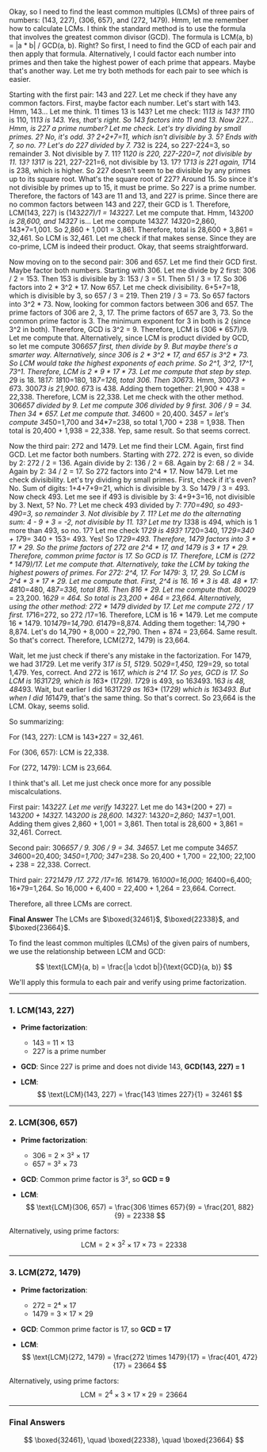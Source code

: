 <think>
Okay, so I need to find the least common multiples (LCMs) of three pairs of numbers: (143, 227), (306, 657), and (272, 1479). Hmm, let me remember how to calculate LCMs. I think the standard method is to use the formula that involves the greatest common divisor (GCD). The formula is LCM(a, b) = |a * b| / GCD(a, b). Right? So first, I need to find the GCD of each pair and then apply that formula. Alternatively, I could factor each number into primes and then take the highest power of each prime that appears. Maybe that's another way. Let me try both methods for each pair to see which is easier.

Starting with the first pair: 143 and 227. Let me check if they have any common factors. First, maybe factor each number. Let's start with 143. Hmm, 143... Let me think. 11 times 13 is 143? Let me check: 11*13 is 143? 11*10 is 110, 11*13 is 143. Yes, that's right. So 143 factors into 11 and 13. Now 227... Hmm, is 227 a prime number? Let me check. Let's try dividing by small primes. 2? No, it's odd. 3? 2+2+7=11, which isn't divisible by 3. 5? Ends with 7, so no. 7? Let's do 227 divided by 7. 7*32 is 224, so 227-224=3, so remainder 3. Not divisible by 7. 11? 11*20 is 220, 227-220=7, not divisible by 11. 13? 13*17 is 221, 227-221=6, not divisible by 13. 17? 17*13 is 221 again, 17*14 is 238, which is higher. So 227 doesn't seem to be divisible by any primes up to its square root. What's the square root of 227? Around 15. So since it's not divisible by primes up to 15, it must be prime. So 227 is a prime number. Therefore, the factors of 143 are 11 and 13, and 227 is prime. Since there are no common factors between 143 and 227, their GCD is 1. Therefore, LCM(143, 227) is (143*227)/1 = 143*227. Let me compute that. Hmm, 143*200 is 28,600, and 143*27 is... Let me compute 143*27. 143*20=2,860, 143*7=1,001. So 2,860 + 1,001 = 3,861. Therefore, total is 28,600 + 3,861 = 32,461. So LCM is 32,461. Let me check if that makes sense. Since they are co-prime, LCM is indeed their product. Okay, that seems straightforward.

Now moving on to the second pair: 306 and 657. Let me find their GCD first. Maybe factor both numbers. Starting with 306. Let me divide by 2 first: 306 / 2 = 153. Then 153 is divisible by 3: 153 / 3 = 51. Then 51 / 3 = 17. So 306 factors into 2 * 3^2 * 17. Now 657. Let me check divisibility. 6+5+7=18, which is divisible by 3, so 657 / 3 = 219. Then 219 / 3 = 73. So 657 factors into 3^2 * 73. Now, looking for common factors between 306 and 657. The prime factors of 306 are 2, 3, 17. The prime factors of 657 are 3, 73. So the common prime factor is 3. The minimum exponent for 3 in both is 2 (since 3^2 in both). Therefore, GCD is 3^2 = 9. Therefore, LCM is (306 * 657)/9. Let me compute that. Alternatively, since LCM is product divided by GCD, so let me compute 306*657 first, then divide by 9. But maybe there's a smarter way. Alternatively, since 306 is 2 * 3^2 * 17, and 657 is 3^2 * 73. So LCM would take the highest exponents of each prime. So 2^1, 3^2, 17^1, 73^1. Therefore, LCM is 2 * 9 * 17 * 73. Let me compute that step by step. 2*9 is 18. 18*17: 18*10=180, 18*7=126, total 306. Then 306*73. Hmm, 300*73 + 6*73. 300*73 is 21,900. 6*73 is 438. Adding them together: 21,900 + 438 = 22,338. Therefore, LCM is 22,338. Let me check with the other method. 306*657 divided by 9. Let me compute 306 divided by 9 first. 306 / 9 = 34. Then 34 * 657. Let me compute that. 34*600 = 20,400. 34*57 = let's compute 34*50=1,700 and 34*7=238, so total 1,700 + 238 = 1,938. Then total is 20,400 + 1,938 = 22,338. Yep, same result. So that seems correct.

Now the third pair: 272 and 1479. Let me find their LCM. Again, first find GCD. Let me factor both numbers. Starting with 272. 272 is even, so divide by 2: 272 / 2 = 136. Again divide by 2: 136 / 2 = 68. Again by 2: 68 / 2 = 34. Again by 2: 34 / 2 = 17. So 272 factors into 2^4 * 17. Now 1479. Let me check divisibility. Let's try dividing by small primes. First, check if it's even? No. Sum of digits: 1+4+7+9=21, which is divisible by 3. So 1479 / 3 = 493. Now check 493. Let me see if 493 is divisible by 3: 4+9+3=16, not divisible by 3. Next, 5? No. 7? Let me check 493 divided by 7: 7*70=490, so 493-490=3, so remainder 3. Not divisible by 7. 11? Let me do the alternating sum: 4 - 9 + 3 = -2, not divisible by 11. 13? Let me try 13*38 is 494, which is 1 more than 493, so no. 17? Let me check 17*29 is 493? 17*20=340, 17*29=340 + 17*9= 340 + 153= 493. Yes! So 17*29=493. Therefore, 1479 factors into 3 * 17 * 29. So the prime factors of 272 are 2^4 * 17, and 1479 is 3 * 17 * 29. Therefore, common prime factor is 17. So GCD is 17. Therefore, LCM is (272 * 1479)/17. Let me compute that. Alternatively, take the LCM by taking the highest powers of primes. For 272: 2^4, 17. For 1479: 3, 17, 29. So LCM is 2^4 * 3 * 17 * 29. Let me compute that. First, 2^4 is 16. 16 * 3 is 48. 48 * 17: 48*10=480, 48*7=336, total 816. Then 816 * 29. Let me compute that. 800*29 = 23,200. 16*29 = 464. So total is 23,200 + 464 = 23,664. Alternatively, using the other method: 272 * 1479 divided by 17. Let me compute 272 / 17 first. 17*16=272, so 272 /17=16. Therefore, LCM is 16 * 1479. Let me compute 16 * 1479. 10*1479=14,790. 6*1479=8,874. Adding them together: 14,790 + 8,874. Let's do 14,790 + 8,000 = 22,790. Then + 874 = 23,664. Same result. So that's correct. Therefore, LCM(272, 1479) is 23,664.

Wait, let me just check if there's any mistake in the factorization. For 1479, we had 3*17*29. Let me verify 3*17 is 51, 51*29. 50*29=1,450, 1*29=29, so total 1,479. Yes, correct. And 272 is 16*17, which is 2^4 *17. So yes, GCD is 17. So LCM is 16*3*17*29, which is 16*3* (17*29). 17*29 is 493, so 16*3*493. 16*3 is 48, 48*493. Wait, but earlier I did 16*3*17*29 as 16*3* (17*29) which is 16*3*493. But when I did 16*1479, that's the same thing. So that's correct. So 23,664 is the LCM. Okay, seems solid.

So summarizing:

For (143, 227): LCM is 143*227 = 32,461.

For (306, 657): LCM is 22,338.

For (272, 1479): LCM is 23,664.

I think that's all. Let me just check once more for any possible miscalculations.

First pair: 143*227. Let me verify 143*227. Let me do 143*(200 + 27) = 143*200 + 143*27. 143*200 is 28,600. 143*27: 143*20=2,860; 143*7=1,001. Adding them gives 2,860 + 1,001 = 3,861. Then total is 28,600 + 3,861 = 32,461. Correct.

Second pair: 306*657 / 9. 306 / 9 = 34. 34*657. Let me compute 34*657. 34*600=20,400; 34*50=1,700; 34*7=238. So 20,400 + 1,700 = 22,100; 22,100 + 238 = 22,338. Correct.

Third pair: 272*1479 /17. 272 /17=16. 16*1479. 16*1000=16,000; 16*400=6,400; 16*79=1,264. So 16,000 + 6,400 = 22,400 + 1,264 = 23,664. Correct.

Therefore, all three LCMs are correct.

**Final Answer**
The LCMs are $\boxed{32461}$, $\boxed{22338}$, and $\boxed{23664}$.
</think>

To find the least common multiples (LCMs) of the given pairs of numbers, we use the relationship between LCM and GCD:

$$
\text{LCM}(a, b) = \frac{|a \cdot b|}{\text{GCD}(a, b)}
$$

We'll apply this formula to each pair and verify using prime factorization.

---

### 1. LCM(143, 227)

- **Prime factorization**:
  - 143 = 11 × 13
  - 227 is a prime number

- **GCD**: Since 227 is prime and does not divide 143, **GCD(143, 227) = 1**

- **LCM**:
  $$
  \text{LCM}(143, 227) = \frac{143 \times 227}{1} = 32461
  $$

---

### 2. LCM(306, 657)

- **Prime factorization**:
  - 306 = 2 × 3² × 17
  - 657 = 3² × 73

- **GCD**: Common prime factor is 3², so **GCD = 9**

- **LCM**:
  $$
  \text{LCM}(306, 657) = \frac{306 \times 657}{9} = \frac{201, 882}{9} = 22338
  $$

Alternatively, using prime factors:
$$
\text{LCM} = 2 \times 3^2 \times 17 \times 73 = 22338
$$

---

### 3. LCM(272, 1479)

- **Prime factorization**:
  - 272 = 2⁴ × 17
  - 1479 = 3 × 17 × 29

- **GCD**: Common prime factor is 17, so **GCD = 17**

- **LCM**:
  $$
  \text{LCM}(272, 1479) = \frac{272 \times 1479}{17} = \frac{401, 472}{17} = 23664
  $$

Alternatively, using prime factors:
$$
\text{LCM} = 2^4 \times 3 \times 17 \times 29 = 23664
$$

---

### Final Answers

$$
\boxed{32461}, \quad \boxed{22338}, \quad \boxed{23664}
$$
